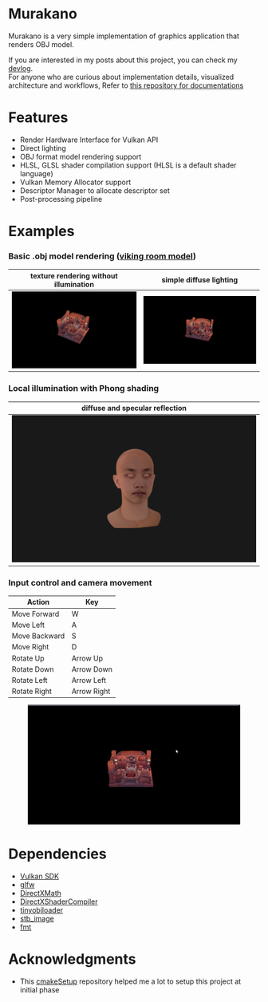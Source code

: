 # Murakano

Murakano is a very simple implementation of graphics application that renders OBJ model.

If you are interested in my posts about this project, you can check my [devlog](https://github.com/codernineteen/rendering-archive/tree/main/devlog).<br>
For anyone who are curious about implementation details, visualized architecture and workflows, Refer to [this repository for documentations](https://github.com/codernineteen/rendering-archive/tree/main/rendering/api/vulkan/implementation)

# Features

- Render Hardware Interface for Vulkan API
- Direct lighting
- OBJ format model rendering support
- HLSL, GLSL shader compilation support (HLSL is a default shader language)
- Vulkan Memory Allocator support
- Descriptor Manager to allocate descriptor set
- Post-processing pipeline

# Examples

### Basic .obj model rendering  ([viking room model](https://sketchfab.com/3d-models/viking-room-a49f1b8e4f5c4ecf9e1fe7d81915ad38))

texture rendering without illumination           |  simple diffuse lighting
:-------------------------:|:-------------------------:
![](docs/images/render-obj.png)  |  ![](docs/images/render-diffuse-obj.png)

### Local illumination with Phong shading

| diffuse and specular reflection |
|:-------------------------:|
|![](docs/images/face_render.png)  | 

### Input control and camera movement

| Action          | Key            |
|---|---|
| Move Forward    | W              |
| Move Left       | A              |
| Move Backward   | S              |
| Move Right      | D              |
| Rotate Up       | Arrow Up       |
| Rotate Down     | Arrow Down     |
| Rotate Left     | Arrow Left     |
| Rotate Right    | Arrow Right    |

<p align="center">
<img src="docs/images/camera-moving.gif" alt="move camera perspective" />
</p>

# Dependencies

- [Vulkan SDK](https://vulkan.lunarg.com/sdk/home)
- [glfw](https://github.com/glfw/glfw/tree/3.3-stable)
- [DirectXMath](https://github.com/microsoft/DirectXMath)
- [DirectXShaderCompiler](https://github.com/microsoft/DirectXMath)
- [tinyobjloader](https://github.com/tinyobjloader/tinyobjloader)
- [stb_image](https://github.com/nothings/stb)
- [fmt](https://github.com/fmtlib/fmt)

# Acknowledgments

- This [cmakeSetup](https://github.com/meemknight/cmakeSetup) repository helped me a lot to setup this project at initial phase
